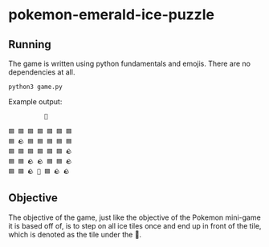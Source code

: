 # pokemon-emerald-ice-puzzle

## Running
The game is written using python fundamentals and emojis. There are no dependencies at all.

```
python3 game.py
```

Example output:
```
          🐉

🟦 🟦 🟦 🟦 🟦 🟦 🟦
🟦 🪨 🟦 🟦 🟦 🟦 🟦
🟦 🟦 🟦 🟦 🟦 🟦 🪨
🟦 🟦 🪨 🪨 🟦 🟦 🪨
🟦 🟦 🪨 🥷 🟦 🪨 🪨
```

## Objective
The objective of the game, just like the objective of the Pokemon mini-game it is based off of, is to step on all ice tiles once and end up in front of the tile, which is denoted as the tile under the 🐉.
